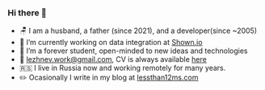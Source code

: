 ### Hi there 👋

- 🪑 I am a husband, a father (since 2021), and a developer(since ~2005)
- 🔭 I’m currently working on data integration at [Shown.io](https://shown.io)
- 🌱 I’m a forever student, open-minded to new ideas and technologies
- 📧 lezhnev.work@gmail.com, CV is always available [here](https://docs.google.com/document/d/e/2PACX-1vRbXLlF8STkvjHuox3JB_7aVsKlrQwHUttn74DNLD6uBuwuiQ9FGq1WBtxxfdPdON8TiMpL5-u1gPvv/pub)
- 🇷🇸 I live in Russia now and working remotely for many years.
- ✏️ Ocasionally I write in my blog at [lessthan12ms.com](https://lessthan12ms.com)
